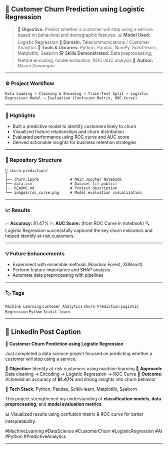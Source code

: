 ## 🧠 **Customer Churn Prediction using Logistic Regression**

> 🎯 **Objective:** Predict whether a customer will stop using a service based on behavioral and demographic features.
> 📊 **Model Used:** Logistic Regression
> 🧩 **Domain:** Telecommunications / Customer Analytics
> 🧰 **Tools & Libraries:** Python, Pandas, NumPy, Scikit-learn, Matplotlib, Seaborn
> 🕵️ **Skills Demonstrated:** Data preprocessing, feature encoding, model evaluation, ROC-AUC analysis
> 📅 **Author:** *Niteen Dewangan*

---

### ⚙️ **Project Workflow**

```text
Data Loading → Cleaning & Encoding → Train-Test Split → Logistic Regression Model → Evaluation (Confusion Matrix, ROC Curve)
```

---

### 🚀 **Highlights**

* Built a predictive model to identify customers likely to churn
* Visualized feature relationships and churn distribution
* Evaluated performance using ROC curve and AUC score
* Derived actionable insights for business retention strategies

---

### 📂 **Repository Structure**

```
📁 churn-prediction/
│
├── churn.ipynb              # Main Jupyter Notebook
├── data.csv                 # Dataset (if public)
├── README.md                # Project description
└── images/roc_curve.png     # Model evaluation visualization
```

---

### 📈 **Results**

✅ **Accuracy:** 81.47%
📉 **AUC Score:** (from ROC Curve in notebook)
🔍 Logistic Regression successfully captured the key churn indicators and helped identify at-risk customers.

---

### 💡 **Future Enhancements**

* Experiment with ensemble methods (Random Forest, XGBoost)
* Perform feature importance and SHAP analysis
* Automate data preprocessing with pipelines

---

### 🏷️ **Tags**

`Machine Learning` `Customer Analytics` `Churn Prediction` `Logistic Regression` `Python` `Scikit-learn`

---

## **📣 LinkedIn Post Caption**

🚀 **Customer Churn Prediction using Logistic Regression**

Just completed a data science project focused on predicting whether a customer will stop using a service.

🔹 **Objective:** Identify at-risk customers using machine learning
🔹 **Approach:** Data cleaning → Encoding → Logistic Regression → ROC Curve
🔹 **Outcome:** Achieved an accuracy of **81.47%** and strong insights into churn behavior

🧠 **Tech Stack:** Python, Pandas, Scikit-learn, Matplotlib, Seaborn

This project strengthened my understanding of **classification models**, **data preprocessing**, and **model evaluation metrics**.

📊 Visualized results using confusion matrix & ROC curve for better interpretability.

#MachineLearning #DataScience #CustomerChurn #LogisticRegression #AI #Python #PredictiveAnalytics

---
